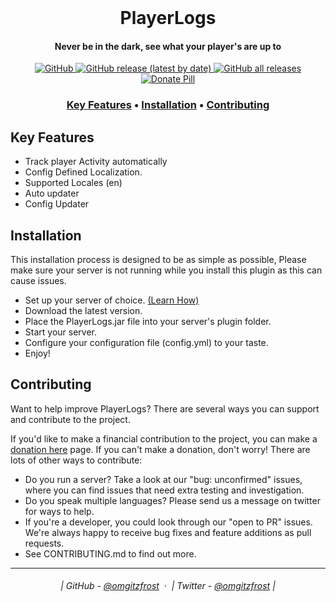 <br class="Apple-interchange-newline"/>
<h1 align="center">
  PlayerLogs
</h1>

<h4 align="center">Never be in the dark, see what your player's are up to</h4>

<p align="center">
  <a href="https://github.com/OMGitzFROST/PlayerLogs/blob/master/LICENSE">
    <img alt="GitHub" src="https://img.shields.io/github/license/OMGitzFROST/PlayerLogs?style=plastic">
  </a>
  <a href="https://github.com/OMGitzFROST/PlayerLogs/releases/latest">
    <img alt="GitHub release (latest by date)" src="https://img.shields.io/github/v/release/OMGitzFROST/PlayerLogs?style=plastic">
  </a>
  <a href="https://github.com/OMGitzFROST/PlayerLogs/releases/latest">
    <img alt="GitHub all releases" src="https://img.shields.io/github/downloads/OMGitzFROST/PlayerLogs/total?style=plastic">
  </a>
  <a href="https://github.com/sponsors/OMGitzFROST">
    <img src="https://img.shields.io/badge/$-donate-brown.svg?style=plastic" alt="Donate Pill">
  </a>
</p>

<h3 align="center">
    <a href="#key-features">Key Features</a> •
    <a href="#installation">Installation</a> •
    <a href="#contributing">Contributing</a>
  </h3>

## Key Features

* Track player Activity automatically
* Config Defined Localization.
* Supported Locales (en)
* Auto updater
* Config Updater

## Installation

This installation process is designed to be as simple as possible, Please make sure your server is not running while you install this plugin as this can cause issues.

* Set up your server of choice. [(Learn How)](https://minecraft.fandom.com/wiki/Tutorials/Setting_up_a_server)
* Download the latest version.
* Place the PlayerLogs.jar file into your server's plugin folder.
* Start your server.
* Configure your configuration file (config.yml) to your taste.
* Enjoy!

## Contributing
Want to help improve PlayerLogs? There are several ways you can support and contribute to the project.

If you'd like to make a financial contribution to the project, you can make
a [donation here](https://github.com/sponsors/OMGitzFROST)
page. If you can't make a donation, don't worry! There are lots of other ways to contribute:

* Do you run a server? Take a look at our "bug: unconfirmed" issues, where you can find issues that need extra testing and investigation.
* Do you speak multiple languages? Please send us a message on twitter for ways to help.
* If you're a developer, you could look through our "open to PR" issues. We're always happy to receive bug fixes 
  and feature additions as pull requests.
* See CONTRIBUTING.md to find out more.

---
<h6 align="center">
  | GitHub - <a href="https://github.com/omgitzfrost">@omgitzfrost</a>  · 
  | Twitter - <a href="https://twitter.com/omgitzfrost">@omgitzfrost</a> |
</h6>
